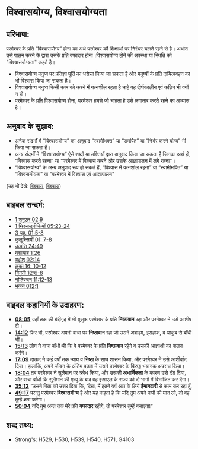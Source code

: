 # विश्वासयोग्य, विश्वासयोग्यता #

## परिभाषा: ##

परमेश्वर के प्रति “विश्वासयोग्य” होना का अर्थ परमेश्वर की शिक्षाओं पर निरंथर चलते रहने से है। अर्थात उसे पालन करने के द्वारा उसके प्रति वफादार होना।विश्वासयोग्य होने की अवस्था या स्थिति को "विश्वासयोग्यता" कहते है।

* विश्वासयोग्य मनुष्य पर प्रतिज्ञा पूर्ति का भरोसा किया जा सकता है और मनुष्यों के प्रति दायित्ववहन का भी विश्वास किया जा सकता है।
* विश्वासयोग्य मनुष्य किसी काम को करने में यत्नशील रहता है चाहे वह दीर्घकालीन एवं कठिन भी क्यों न हो।
* परमेश्वर के प्रति विश्वासयोग्य होना, परमेश्वर हमसे जो चाहता है उसे लगातार करते रहने का अभ्यास है।

## अनुवाद के सुझाव: ##

* अनेक संदर्भों में “विश्वासयोग्य” का अनुवाद “स्वामीभक्त” या “समर्पित” या “निर्भर करने योग्य” भी किया जा सकता है।
* अन्य संदर्भों में “विश्वासयोग्य” ऐसे शब्दों या उक्तियों द्वारा अनुवाद किया जा सकता है जिनका अर्थ हो, “विश्वास करते रहना” या “परमेश्वर में विश्वास करने और उसके आज्ञापालन में लगे रहना”।
* “विश्वासयोग्य” के अन्य अनुवाद रूप हो सकते हैं, “विश्वास में यत्नशील रहना” या “स्वामीभक्ति” या “विश्वसनीयता” या “परमेश्वर में विश्वास एवं आज्ञापालन”

(यह भी देखें: [विश्वास](../kt/faith.md), [विश्वास](../kt/believe.md))

## बाइबल सन्दर्भ: ##

* [1 शमूएल 02:9](rc://hi/tn/help/1sa/02/09)
* [1 थिस्सलुनीकियों 05:23-24](rc://hi/tn/help/1th/05/23)
* [3 यूह. 01:5-8](rc://hi/tn/help/3jn/01/05)
* [कुलुस्सियों 01: 7-8](rc://hi/tn/help/col/01/07)
* [उत्पत्ति 24:49](rc://hi/tn/help/gen/24/49)
* [यशायाह 1:26](rc://hi/tn/help/isa/01/26)
* [यहोशू 02:14](rc://hi/tn/help/jos/02/14)
* [लूका 16: 10-12](rc://hi/tn/help/luk/16/10)
* [गिनती 12:6-8](rc://hi/tn/help/num/12/06)
* [नीतिवचन 11:12-13](rc://hi/tn/help/pro/11/12)
* [भजन 012:1](rc://hi/tn/help/psa/012/001)

## बाइबल कहानियों के उदाहरण: ##

* __[08:05](rc://hi/tn/help/obs/08/05)__ यहाँ तक की बंदीगृह में भी यूसुफ परमेश्वर के प्रति __निष्ठावान__ रहा और परमेश्वर ने उसे आशीष दी।
* __[14:12](rc://hi/tn/help/obs/14/12)__  फिर भी, परमेश्वर अपनी वाचा पर __निष्ठावान__ रहा जो उसने अब्राहम, इसहाक, व याकूब से बाँधी थी।
* __[15:13](rc://hi/tn/help/obs/15/13)__ लोग ने वाचा बाँधी थी कि वे परमेश्वर के प्रति __निष्ठावान__ रहेंगे व उसकी आज्ञाओ का पालन करेंगे।
* __[17:09](rc://hi/tn/help/obs/17/09)__ दाऊद ने कई वर्षों तक न्याय व __निष्ठा__ के साथ शासन किया, और परमेश्वर ने उसे  आशीर्वाद दिया। हालांकि, अपने जीवन के अंतिम पड़ाव में उसने परमेश्वर के विरुद्ध  भयानक अपराध किया।
* __[18:04](rc://hi/tn/help/obs/18/04)__ तब परमेश्वर ने सुलैमान पर क्रोध किया, और उसकी __अधार्मिकता__ के कारण उसे दंड  दिया, और वाचा बाँधी कि सुलैमान की मृत्यु के बाद वह इस्राएल के राज्य को दो भागों में विभाजित कर देंगा।
* __[35:12](rc://hi/tn/help/obs/35/12)__ “उसने पिता को उत्तर दिया कि, ‘देख, मैं इतने वर्ष आप के लिये __ईमानदारी__ से काम कर रहा हूँ,
* __[49:17](rc://hi/tn/help/obs/49/17)__ परन्तु परमेश्वर __विश्वासयोग्य__ है और यह कहता है कि यदि तुम अपने पापों को मान लो, तो वह  तुम्हें क्षमा करेगा।
* __[50:04](rc://hi/tn/help/obs/50/04)__ यदि तुम अन्त तक मेरे प्रति __वफादार__ रहोगे, तो परमेश्वर तुम्हें बचाएगा!”

## शब्द तथ्य: ##

* Strong's: H529, H530, H539, H540, H571, G4103
